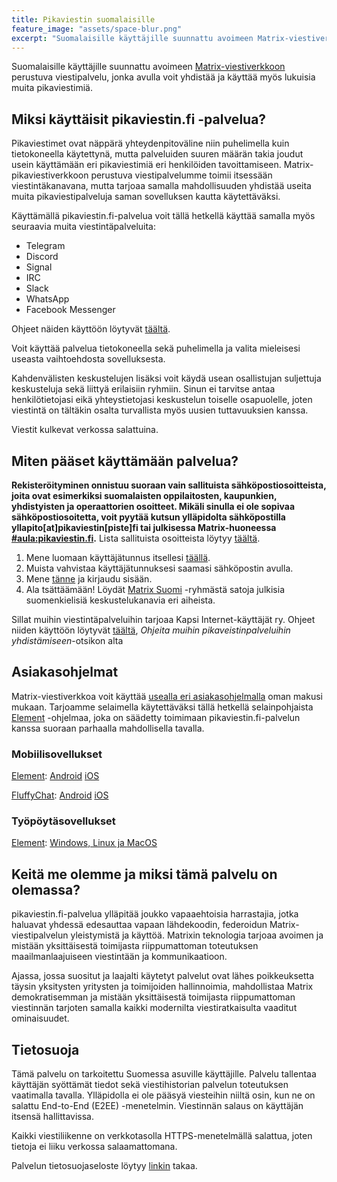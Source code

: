 ```yaml
---
title: Pikaviestin suomalaisille
feature_image: "assets/space-blur.png"
excerpt: "Suomalaisille käyttäjille suunnattu avoimeen Matrix-viestiverkkoon perustuva viestipalvelu, jonka avulla voit yhdistää ja käyttää myös lukuisia muita pikaviestimiä"
---
```


Suomalaisille käyttäjille suunnattu avoimeen [Matrix-viestiverkkoon](https://joinmatrix.org/) perustuva viestipalvelu, jonka avulla voit yhdistää ja käyttää myös lukuisia muita pikaviestimiä.

## Miksi käyttäisit pikaviestin.fi -palvelua?

Pikaviestimet ovat näppärä yhteydenpitoväline niin puhelimella kuin tietokoneella käytettynä, mutta palveluiden suuren määrän takia joudut usein käyttämään eri pikaviestimiä eri henkilöiden tavoittamiseen. Matrix-pikaviestiverkkoon perustuva viestipalvelumme toimii itsessään viestintäkanavana, mutta tarjoaa samalla mahdollisuuden yhdistää useita muita pikaviestipalveluja saman sovelluksen kautta käytettäväksi.

Käyttämällä pikaviestin.fi-palvelua voit tällä hetkellä käyttää samalla myös seuraavia muita viestintäpalveluita:

- Telegram
- Discord
- Signal
- IRC
- Slack
- WhatsApp
- Facebook Messenger

Ohjeet näiden käyttöön löytyvät [täältä](https://www.kapsi.fi/palvelut/matrix.html).

Voit käyttää palvelua tietokoneella sekä puhelimella ja valita mieleisesi useasta vaihtoehdosta sovelluksesta.

Kahdenvälisten keskustelujen lisäksi voit käydä usean osallistujan suljettuja keskusteluja sekä liittyä erilaisiin ryhmiin. Sinun ei tarvitse antaa henkilötietojasi eikä yhteystietojasi keskustelun toiselle osapuolelle, joten viestintä on tältäkin osalta turvallista myös uusien tuttavuuksien kanssa.

Viestit kulkevat verkossa salattuina.

## Miten pääset käyttämään palvelua?

**Rekisteröityminen onnistuu suoraan vain sallituista sähköpostiosoitteista, joita ovat esimerkiksi suomalaisten oppilaitosten, kaupunkien, yhdistyisten ja operaattorien osoitteet. Mikäli sinulla ei ole sopivaa sähköpostiosoitetta, voit pyytää kutsun ylläpidolta sähköpostilla yllapito[at]pikaviestin[piste]fi tai julkisessa Matrix-huoneessa [#aula:pikaviestin.fi](https://matrix.to/#/#aula:pikaviestin.fi).** Lista sallituista osoitteista löytyy [täältä](https://github.com/pikaviestin/documentation/blob/main/email_validation_policy.py).

1. Mene luomaan käyttäjätunnus itsellesi [täällä](https://login.pikaviestin.fi/if/flow/matrix-enrollment/).
2. Muista vahvistaa käyttäjätunnuksesi saamasi sähköpostin avulla.
3. Mene [tänne](https://chat.pikaviestin.fi) ja kirjaudu sisään.
4. Ala tsättäämään! Löydät [Matrix Suomi](https://matrix.to/#/#matrix-suomi:kapsi.fi) -ryhmästä satoja julkisia suomenkielisiä keskustelukanavia eri aiheista.

Sillat muihin viestintäpalveluihin tarjoaa Kapsi Internet-käyttäjät ry. Ohjeet niiden käyttöön löytyvät [täältä](https://www.kapsi.fi/palvelut/matrix.html), _Ohjeita muihin pikaveistinpalveluihin yhdistämiseen_-otsikon alta

## Asiakasohjelmat

Matrix-viestiverkkoa voit käyttää [usealla eri asiakasohjelmalla](https://matrix.org/clients/) oman makusi mukaan. Tarjoamme selaimella käytettäväksi tällä hetkellä selainpohjaista [Element](https://chat.pikaviestin.fi) -ohjelmaa, joka on säädetty toimimaan pikaviestin.fi-palvelun kanssa suoraan parhaalla mahdollisella tavalla.

### Mobiilisovellukset

[Element](https://element.io/): [Android](https://play.google.com/store/apps/details?id=im.vector.app) [iOS](https://apps.apple.com/app/element-messenger/id1083446067)

[FluffyChat](https://fluffychat.im/): [Android](https://play.google.com/store/apps/details?id=chat.fluffy.fluffychat) [iOS](https://apps.apple.com/app/fluffychat/id1551469600)

### Työpöytäsovellukset

[Element](https://element.io/): [Windows, Linux ja MacOS](https://element.io/get-started#download)

## Keitä me olemme ja miksi tämä palvelu on olemassa?

pikaviestin.fi-palvelua ylläpitää joukko vapaaehtoisia harrastajia, jotka haluavat yhdessä edesauttaa vapaan lähdekoodin, federoidun Matrix-viestipalvelun yleistymistä ja käyttöä. Matrixin teknologia tarjoaa avoimen ja mistään yksittäisestä toimijasta riippumattoman toteutuksen maailmanlaajuiseen viestintään ja kommunikaatioon.

Ajassa, jossa suositut ja laajalti käytetyt palvelut ovat lähes poikkeuksetta täysin yksitysten yritysten ja toimijoiden hallinnoimia, mahdollistaa Matrix demokratisemman ja mistään yksittäisestä toimijasta riippumattoman viestinnän tarjoten samalla kaikki modernilta viestiratkaisulta vaaditut ominaisuudet.

## Tietosuoja

Tämä palvelu on tarkoitettu Suomessa asuville käyttäjille. Palvelu tallentaa käyttäjän syöttämät tiedot sekä viestihistorian palvelun toteutuksen vaatimalla tavalla. Ylläpidolla ei ole pääsyä viesteihin niiltä osin, kun ne on salattu End-to-End (E2EE) -menetelmin. Viestinnän salaus on käyttäjän itsensä hallittavissa.

Kaikki viestiliikenne on verkkotasolla HTTPS-menetelmällä salattua, joten tietoja ei liiku verkossa salaamattomana.

Palvelun tietosuojaseloste löytyy <a href="https://www.pikaviestin.fi/tietosuojaseloste.pdf">linkin</a> takaa.
